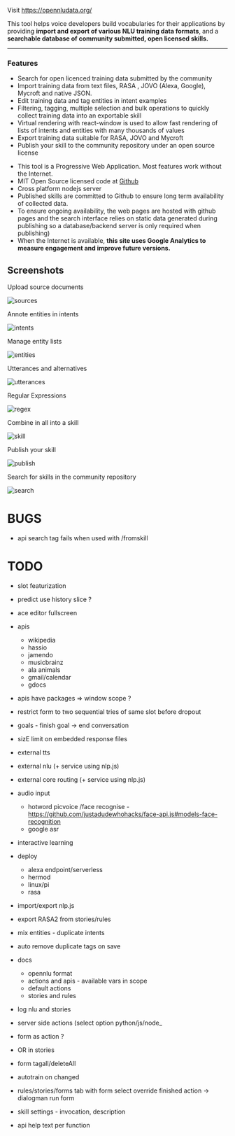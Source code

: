 

Visit https://opennludata.org/ 


This tool helps voice developers build vocabularies for their applications by providing <b>import and export of various NLU training data formats</b>, and a <b>searchable database of community submitted, open licensed skills.</b>

<hr/>
        <h3>Features</h3>
        <ul>
            <li>Search for open licenced training data submitted by the community</li>
            <li>Import training data from text files, RASA , JOVO (Alexa, Google), Mycroft and native JSON.</li>
            <li>Edit training data and tag entities in intent examples</li>
            <li>Filtering, tagging, multiple selection and bulk operations to quickly collect training data into an exportable skill</li>
            <li>Virtual rendering with react-window is used to allow fast rendering of lists of intents and entities with many thousands of values</li>
            <li>Export training data suitable for RASA, JOVO and Mycroft</li>
            <li>Publish your skill to the community repository under an open source license</li>
        </ul>
        <ul>
            <li>This tool is a Progressive Web Application. Most features work without the Internet.</li>
            <li>MIT Open Source licensed code at <a target="_new" href="https://github.com/syntithenai/opennludata" >Github</a></li>
            <li>Cross platform nodejs server</li>
            <li>Published skills are committed to Github to ensure long term availability of collected data.</li>
            <li>To ensure ongoing availability, the web pages are hosted with github pages and the search interface relies on static data generated during publishing so a database/backend server is only required when publishing)</li>
             <li>When the Internet is available, <b>this site uses Google Analytics to measure engagement and improve future versions.</b> </li>
        </ul>
        



## Screenshots

Upload source documents

![sources](https://raw.githubusercontent.com/syntithenai/opennludata/master/docs/static/media/screenshots/sources.png)

Annote entities in intents

![intents](https://raw.githubusercontent.com/syntithenai/opennludata/master/docs/static/media/screenshots/intents.png)

Manage entity lists

![entities](https://raw.githubusercontent.com/syntithenai/opennludata/master/docs/static/media/screenshots/entities.png)

Utterances and alternatives

![utterances](https://raw.githubusercontent.com/syntithenai/opennludata/master/docs/static/media/screenshots/utterances.png)

Regular Expressions

![regex](https://raw.githubusercontent.com/syntithenai/opennludata/master/docs/static/media/screenshots/regex.png)

Combine in all into a skill

![skill](https://raw.githubusercontent.com/syntithenai/opennludata/master/docs/static/media/screenshots/skill.png)

Publish your skill

![publish](https://raw.githubusercontent.com/syntithenai/opennludata/master/docs/static/media/screenshots/publish.png)

Search for skills in the community repository

![search](https://raw.githubusercontent.com/syntithenai/opennludata/master/docs/static/media/screenshots/search.png)





# BUGS
- api search tag fails when used with /fromskill


# TODO


- slot featurization
- predict use history slice ?

- ace editor fullscreen

- apis
  - wikipedia
  - hassio
  - jamendo
  - musicbrainz
  - ala animals
  - gmail/calendar
  - gdocs
  
- apis have packages => window scope  ?
  
- restrict form to two sequential tries of same slot before dropout
- goals - finish goal -> end conversation

- sizE limit on embedded response files

- external tts
- external nlu (+ service using nlp.js)
- external core routing  (+ service using nlp.js)

- audio input
    - hotword picvoice /face recognise - https://github.com/justadudewhohacks/face-api.js#models-face-recognition
    - google asr
    
- interactive learning
- deploy
  - alexa endpoint/serverless
  - hermod
  - linux/pi
  - rasa

- import/export nlp.js
- export RASA2 from stories/rules
- mix entities - duplicate intents
- auto remove duplicate tags on save

- docs 
    - opennlu format
    - actions and apis - available vars in scope
    - default actions
    - stories and rules
    
- log nlu and stories
- server side actions (select option python/js/node_
- form as action ?
- OR in stories
- form tagall/deleteAll
- autotrain on changed
- rules/stories/forms tab with form select override finished action -> dialogman run form 
- skill settings - invocation, description
- api help text per function

